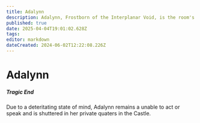 ```yaml
---
title: Adalynn
description: Adalynn, Frostborn of the Interplanar Void, is the room's most powerful wizard. She raises castles, moves between realms, and manipulates reality with unmatched cunning. A master of both arcane and mental arts, she has a plan for any outcome.
published: true
date: 2025-04-04T19:01:02.628Z
tags: 
editor: markdown
dateCreated: 2024-06-02T12:22:08.226Z
---
```


# Adalynn


##### Tragic End
Due to a deteritating state of mind, Adalynn remains a unable to act or speak and is shuttered in her private quaters in the Castle. 
